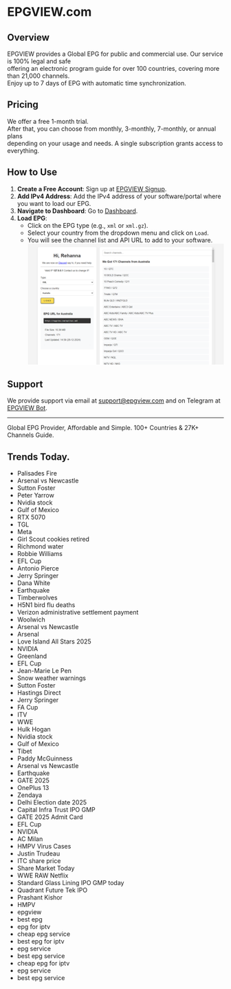# EPGVIEW.com



## Overview
EPGVIEW provides a Global EPG for public and commercial use. Our service is 100% legal and safe\
offering an electronic program guide for over 100 countries, covering more than 21,000 channels.\
Enjoy up to 7 days of EPG with automatic time synchronization.

## Pricing
We offer a free 1-month trial. \
After that, you can choose from monthly, 3-monthly, 7-monthly, or annual plans \
depending on your usage and needs. A single subscription grants access to everything.

## How to Use
1. **Create a Free Account**: Sign up at [EPGVIEW Signup](https://epgview.com/signup.php).
2. **Add IPv4 Address**: Add the IPv4 address of your software/portal where you want to load our EPG.
3. **Navigate to Dashboard**: Go to [Dashboard](https://epgview.com/dashboard.php).
4. **Load EPG**:
   - Click on the EPG type (e.g., `xml` or `xml.gz`).
   - Select your country from the dropdown menu and click on `Load`.
   - You will see the channel list and API URL to add to your software.
![EPGVIEW](img/dashboard.png)
## Support
We provide support via email at [support@epgview.com](mailto:support@epgview.com) and on Telegram at [EPGVIEW Bot](https://t.me/epgview_bot).

---

Global EPG Provider, Affordable and Simple. 100+ Countries & 27K+ Channels Guide.

## Trends Today.

- Palisades Fire
- Arsenal vs Newcastle
- Sutton Foster
- Peter Yarrow
- Nvidia stock
- Gulf of Mexico
- RTX 5070
- TGL
- Meta
- Girl Scout cookies retired
- Richmond water
- Robbie Williams
- EFL Cup
- Antonio Pierce
- Jerry Springer
- Dana White
- Earthquake
- Timberwolves
- H5N1 bird flu deaths
- Verizon administrative settlement payment
- Woolwich
- Arsenal vs Newcastle
- Arsenal
- Love Island All Stars 2025
- NVIDIA
- Greenland
- EFL Cup
- Jean-Marie Le Pen
- Snow weather warnings
- Sutton Foster
- Hastings Direct
- Jerry Springer
- FA Cup
- ITV
- WWE
- Hulk Hogan
- Nvidia stock
- Gulf of Mexico
- Tibet
- Paddy McGuinness
- Arsenal vs Newcastle
- Earthquake
- GATE 2025
- OnePlus 13
- Zendaya
- Delhi Election date 2025
- Capital Infra Trust IPO GMP
- GATE 2025 Admit Card
- EFL Cup
- NVIDIA
- AC Milan
- HMPV Virus Cases
- Justin Trudeau
- ITC share price
- Share Market Today
- WWE RAW Netflix
- Standard Glass Lining IPO GMP today
- Quadrant Future Tek IPO
- Prashant Kishor
- HMPV
- epgview
- best epg
- epg for iptv
- cheap epg service
- best epg for iptv
- epg service
- best epg service
- cheap epg for iptv
- epg service
- best epg service
